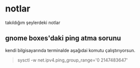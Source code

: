 # notlar
takıldığım şeylerdeki notlar

## gnome boxes'daki ping atma sorunu

kendi bilgisayarında terminalde aşağıdai komutu çalıştırıyorsun.
> sysctl -w net.ipv4.ping_group_range='0 2147483647'
